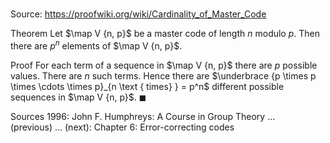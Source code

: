 # 

Source: https://proofwiki.org/wiki/Cardinality_of_Master_Code

Theorem
Let $\map V {n, p}$ be a master code of length $n$ modulo $p$.
Then there are $p^n$ elements of $\map V {n, p}$.


Proof
For each term of a sequence in $\map V {n, p}$ there are $p$ possible values.
There are $n$ such terms.
Hence there are $\underbrace {p \times p \times \cdots \times p}_{n \text { times} } = p^n$ different possible sequences in $\map V {n, p}$.
$\blacksquare$


Sources
1996: John F. Humphreys: A Course in Group Theory ... (previous) ... (next): Chapter $6$: Error-correcting codes




